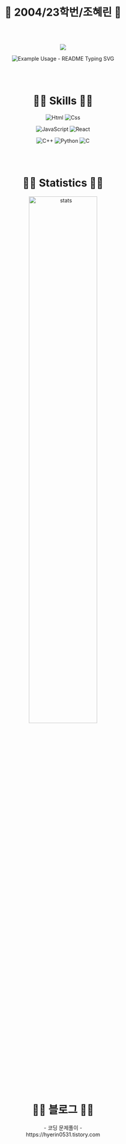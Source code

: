 <div align="center">
    <h1>🐰 2004/23학번/조혜린 🐰</h1>
</div>

<br />
<br />

<p align='center'>
    <img src="https://capsule-render.vercel.app/api?type=waving&color=0:F9DBDB,100:F09794&height=300&section=header&fontColor=FFFFFF&text=Hyerin's%20Github!&fontSize=90&animation=fadeIn&fontAlignY=38&descAlignY=51&descAlign=62"/>
</p>

<p align="center">
  <img src="https://readme-typing-svg.demolab.com/?lines=;Wellcome+to+my+Github!;Enjoy+the+show!&font=Fira%20Code&center=true&width=380&height=50&duration=4000&pause=1000&color=F09794" alt="Example Usage - README Typing SVG">
</p>

<br />
<br />

<div align=center>
    <h1>🫶🏻 Skills 🫶🏻 </h1>

![Html](https://img.shields.io/badge/Html-E34F26?style=plastic-square&logo=html&logoColor=white)
![Css](https://img.shields.io/badge/Css-A9D1FB?style=plastic-square&logo=css&logoColor=white)

![JavaScript](https://img.shields.io/badge/JavaScript-F7DF1E?style=plastic-square&logo=Javascript&logoColor=white)
![React](https://img.shields.io/badge/React-20232A?style=plastic-square&logo=react&logoColor=61DAFB)

![C++](http://img.shields.io/badge/C++-00599C?style=plastic-square&logo=c%2B%2B&logoColor=white)
![Python](https://img.shields.io/badge/Python-F9DA8F?style=plastic-square&logo=python&logoColor=white)
![C](https://img.shields.io/badge/C-EC625C?style=plastic-square&logo=c&logoColor=white)

</div>

<br />
<br />

<div align="center">
    <h1> 🫶🏻 Statistics 🫶🏻</h1>
  <img alt="stats" src="https://github-readme-stats.vercel.app/api?username=jogpfls&show_icons=true&title_color=ED716D&icon_color=EB463C&text_color=F09794&bg_color=white&border_color=e4e2e2" width="60%" />
</div>

<br />
<br />

<div align="center">
    <h1> 🫶🏻 블로그 🫶🏻</h1>
    - 코딩 문제풀이 -
    <br />
    https://hyerin0531.tistory.com
</div>

<!--
**jogpfls/jogpfls** is a ✨ _special_ ✨ repository because its `README.md` (this file) appears on your GitHub profile.

Here are some ideas to get you started:

- 🔭 I’m currently working on ...
- 🌱 I’m currently learning ...
- 👯 I’m looking to collaborate on ...
- 🤔 I’m looking for help with ...
- 💬 Ask me about ...
- 📫 How to reach me: ...
- 😄 Pronouns: ...
- ⚡ Fun fact: ...
-->

